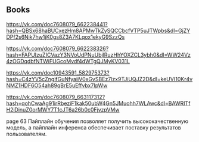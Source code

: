 ## Books

https://vk.com/doc7608079_662238441?hash=QBSx68haBUCxezHm8APMwTkZySQCCbcfVTP5uJTWpbs&dl=GjZYDPf2s6Nik7hw1jK0gs8Z3A7KLqox1ekyG9SzzQs

https://vk.com/doc7608079_662238326?hash=FAPUIzuZICVazY3NVoUdPNuUbjlRuzHhYOXZCL3ybh0&dl=WW24Vz4zOGDqdbfNTWiFUGcoMvdf4dWTgQJMyKV031L

https://vk.com/doc10943591_582975373?hash=C4zYV5cZngifGuNfyaiiV0xGvSBEz7lzx9TJiUQJZ2D&dl=keUVI10Kr4vNMZ1HDF6O54ah89qBrE5uEffvbx7IpWw

https://vk.com/doc7608079_663117312?hash=qohCwaAg91irRbeziF1kak50ubW4Gn5JMuohh7WLAwc&dl=BAWRITfH2iDinuZ0orMWY7T1cJT6a26b0c0FjvzpVMw

page 63
 Пайплайн обучения позволяет
получить высококачественную модель, а пайплайн инференса обеспечивает
поставку результатов пользователям. 

